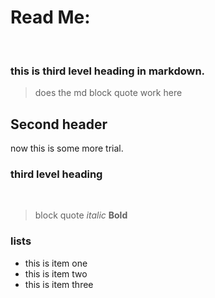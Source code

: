 # Read Me:

<br>

### this is third level heading in markdown. <br>
> does the md block quote work here <br>
## Second header <br>

now this is some more trial.
<br>

### third level heading
<br>

>block quote *italic* **Bold**

### lists
- this is item one
- this is item two
- this is item three



